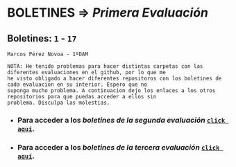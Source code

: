 # BOLETINES => _Primera Evaluación_
## Boletines: `1` - `17`

`Marcos Pérez Novoa - 1ºDAM`

```
NOTA: He tenido problemas para hacer distintas carpetas con las diferentes evaluaciones en el github, por lo que me 
he visto obligado a hacer diferentes repositoros con los boletines de cada evaluacion en su interior. Espero que no 
suponga mucho problema. A continuacion dejo los enlaces a los otros repositorios para que puedas acceder a ellos sin 
problema. Disculpa las molestias.
```
- ### Para acceder a los *boletines de la segunda evaluación* [`click aquí`](https://github.com/Endermaiter/BoletinesProgramacion2Evaluacion.git).
- ### Para acceder a los *boletines de la tercera evaluación* [`click aquí`](https://github.com/Endermaiter/BoletinesProgramacion3Evaluacion.git).
